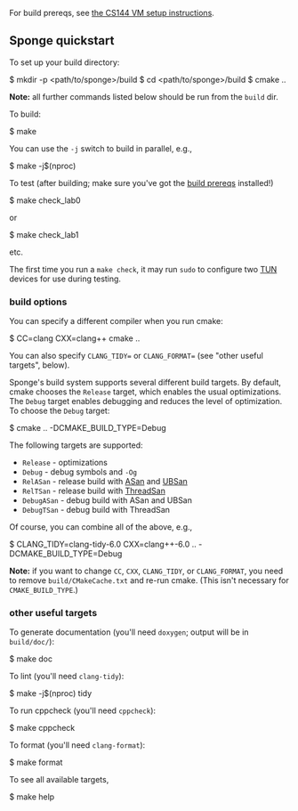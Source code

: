 For build prereqs, see [the CS144 VM setup instructions](https://web.stanford.edu/class/cs144/vm_howto).

Sponge quickstart
-----------------

To set up your build directory:

$ mkdir -p <path/to/sponge\>/build
$ cd <path/to/sponge\>/build
$ cmake ..

**Note:** all further commands listed below should be run from the `build` dir.

To build:

$ make

You can use the `-j` switch to build in parallel, e.g.,

$ make -j$(nproc)

To test (after building; make sure you've got the [build prereqs](https://web.stanford.edu/class/cs144/vm_howto) installed!)

$ make check\_lab0

or

$ make check\_lab1

etc.

The first time you run a `make check`, it may run `sudo` to configure two [TUN](https://www.kernel.org/doc/Documentation/networking/tuntap.txt) devices for use during testing.

### build options

You can specify a different compiler when you run cmake:

$ CC=clang CXX=clang++ cmake ..

You can also specify `CLANG_TIDY=` or `CLANG_FORMAT=` (see "other useful targets", below).

Sponge's build system supports several different build targets. By default, cmake chooses the `Release` target, which enables the usual optimizations. The `Debug` target enables debugging and reduces the level of optimization. To choose the `Debug` target:

$ cmake .. -DCMAKE\_BUILD\_TYPE=Debug

The following targets are supported:

*   `Release` - optimizations
*   `Debug` - debug symbols and `-Og`
*   `RelASan` - release build with [ASan](https://en.wikipedia.org/wiki/AddressSanitizer) and [UBSan](https://developers.redhat.com/blog/2014/10/16/gcc-undefined-behavior-sanitizer-ubsan/)
*   `RelTSan` - release build with [ThreadSan](https://developer.mozilla.org/en-US/docs/Mozilla/Projects/Thread_Sanitizer)
*   `DebugASan` - debug build with ASan and UBSan
*   `DebugTSan` - debug build with ThreadSan

Of course, you can combine all of the above, e.g.,

$ CLANG\_TIDY=clang-tidy-6.0 CXX=clang++-6.0 .. -DCMAKE\_BUILD\_TYPE=Debug

**Note:** if you want to change `CC`, `CXX`, `CLANG_TIDY`, or `CLANG_FORMAT`, you need to remove `build/CMakeCache.txt` and re-run cmake. (This isn't necessary for `CMAKE_BUILD_TYPE`.)

### other useful targets

To generate documentation (you'll need `doxygen`; output will be in `build/doc/`):

$ make doc

To lint (you'll need `clang-tidy`):

$ make -j$(nproc) tidy

To run cppcheck (you'll need `cppcheck`):

$ make cppcheck

To format (you'll need `clang-format`):

$ make format

To see all available targets,

$ make help